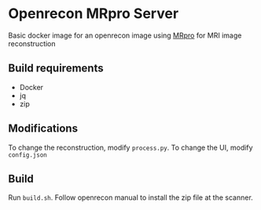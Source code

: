 # Openrecon MRpro Server

Basic docker image for an openrecon image using [MRpro](https://github.com/PTB-MR/mrpro) for MRI image reconstruction

## Build requirements

- Docker
- jq
- zip

## Modifications

To change the reconstruction, modify `process.py`.
To change the UI, modify `config.json`

## Build

Run `build.sh`.
Follow openrecon manual to install the zip file at the scanner.
